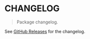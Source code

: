 # CHANGELOG

> Package changelog.

See [GitHub Releases](https://github.com/stdlib-js/ndarray-base-assert-is-integral-data-type/releases) for the changelog.